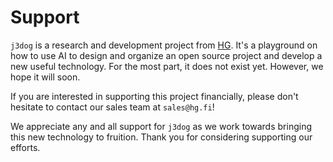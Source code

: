 # Support

`j3dog` is a research and development project from [HG](https://hg.fi). It's a
playground on how to use AI to design and organize an open source project and
develop a new useful technology. For the most part, it does not exist yet.
However, we hope it will soon.

If you are interested in supporting this project financially, please don't 
hesitate to contact our sales team at `sales@hg.fi`!

We appreciate any and all support for `j3dog` as we work towards bringing this 
new technology to fruition. Thank you for considering supporting our efforts.

